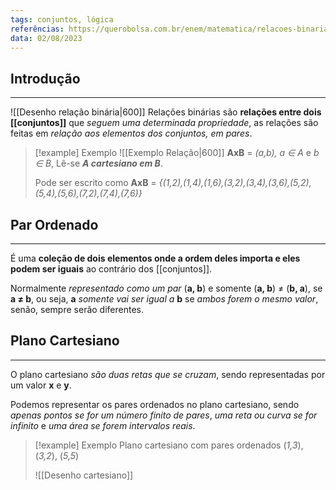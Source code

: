 ```yaml
---
tags: conjuntos, lógica
referências: https://querobolsa.com.br/enem/matematica/relacoes-binarias
data: 02/08/2023
---
```

## Introdução
---
![[Desenho relação binária|600]]
Relações binárias são **relações entre dois [[conjuntos]]** que *seguem uma determinada propriedade*, as relações são feitas em *relação aos elementos dos conjuntos, em pares*.

>[!example] Exemplo
>![[Exemplo Relação|600]]
>**AxB** = *(a,b), a $\in$ A* e *b $\in$ B*, Lê-se ***A cartesiano em B***.
>
>Pode ser escrito como **AxB** = *{(1,2),(1,4),(1,6),(3,2),(3,4),(3,6),(5,2),(5,4),(5,6),(7,2),(7,4),(7,6)}*

## Par Ordenado
---
É uma **coleção de dois elementos onde a ordem deles importa e eles podem ser iguais** ao contrário dos [[conjuntos]].

Normalmente *representado como um par* (**a, b**) e somente (**a, b**) $\neq$ (**b, a**), se **a $\neq$ b**, ou seja, **a** *somente vai ser igual a* **b** se *ambos forem o mesmo valor*, senão, sempre serão diferentes.

## Plano Cartesiano
---
O plano cartesiano *são duas retas que se cruzam*, sendo representadas por um valor **x** e **y**.

Podemos representar os pares ordenados no plano cartesiano, sendo *apenas pontos se for um número finito de pares*, *uma reta ou curva se for infinito* e *uma área se forem intervalos reais*.

>[!example] Exemplo
>Plano cartesiano com pares ordenados (*1,3*), (*3,2*), (*5,5*)
>
>![[Desenho cartesiano]]
>
>